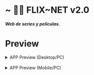# ~ 🍿🎥 FLIX~NET v2.0
 
#### _*Web de series y películas.*_   

# Preview

<details>
  <summary>APP Preview (Desktop/PC)</summary>
![](/web-preview-page.png)
</details>

<br>

<details>
  <summary>APP Preview (Mobile/PC)</summary>
![](/mobile-preview-page.png)
</details>

